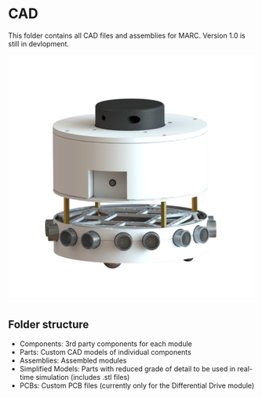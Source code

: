 # CAD
This folder contains all CAD files and assemblies for MARC. Version 1.0 is still in devlopment.

<img src="../04%20Documentation/img/MARC_rendering_3D.png" alt="MARC V1.0" width="600"/>

## Folder structure
*   Components: 3rd party components for each module
*   Parts: Custom CAD models of individual components
*   Assemblies: Assembled modules
*   Simplified Models: Parts with reduced grade of detail to be used in real-time simulation (includes .stl files)
*   PCBs: Custom PCB files (currently only for the Differential Drive module)